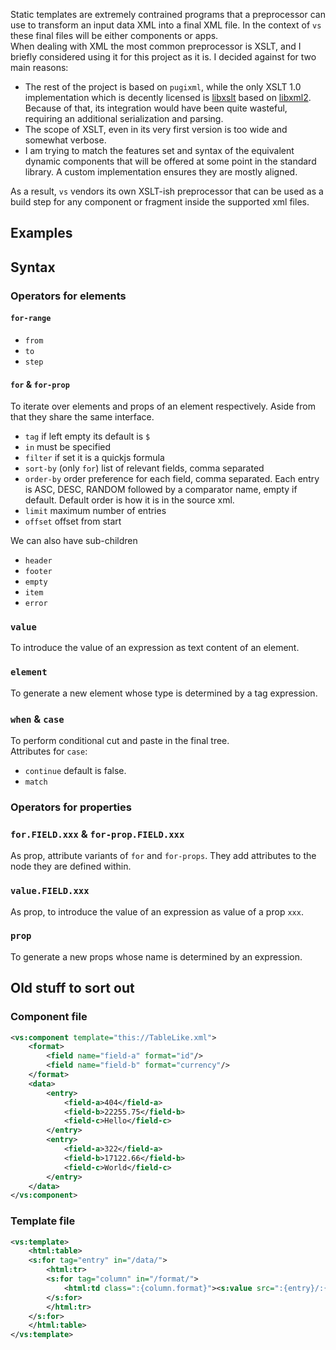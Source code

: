 Static templates are extremely contrained programs that a preprocessor can use to transform an input data XML into a final XML file. In the context of `vs` these final files will be either components or apps.  
When dealing with XML the most common preprocessor is XSLT, and I briefly considered using it for this project as it is. I decided against for two main reasons:

- The rest of the project is based on `pugixml`, while the only XSLT 1.0 implementation which is decently licensed is [libxslt](https://gitlab.gnome.org/GNOME/libxslt) based on [libxml2](https://gitlab.gnome.org/GNOME/libxml2).  
  Because of that, its integration would have been quite wasteful, requiring an additional serialization and parsing.
- The scope of XSLT, even in its very first version is too wide and somewhat verbose.
- I am trying to match the features set and syntax of the equivalent dynamic components that will be offered at some point in the standard library. A custom implementation ensures they are mostly aligned.

As a result, `vs` vendors its own XSLT-ish preprocessor that can be used as a build step for any component or fragment inside the supported xml files.

## Examples

## Syntax

### Operators for elements

#### `for-range`

- `from`
- `to`
- `step`

#### `for` & `for-prop`

To iterate over elements and props of an element respectively. Aside from that they share the same interface.

- `tag` if left empty its default is `$`
- `in` must be specified
- `filter` if set it is a quickjs formula
- `sort-by` (only `for`) list of relevant fields, comma separated
- `order-by` order preference for each field, comma separated. Each entry is ASC, DESC, RANDOM followed by a comparator name, empty if default. Default order is how it is in the source xml.
- `limit` maximum number of entries
- `offset` offset from start

We can also have sub-children

- `header`
- `footer`
- `empty`
- `item`
- `error`

### `value`

To introduce the value of an expression as text content of an element.

### `element`

To generate a new element whose type is determined by a tag expression.

### `when` & `case`

To perform conditional cut and paste in the final tree.  
Attributes for `case`:

- `continue` default is false.
- `match`

### Operators for properties

### `for.FIELD.xxx` & `for-prop.FIELD.xxx`

As prop, attribute variants of `for` and `for-props`. They add attributes to the node they are defined within.

### `value.FIELD.xxx`

As prop, to introduce the value of an expression as value of a prop `xxx`.

### `prop`

To generate a new props whose name is determined by an expression.

## Old stuff to sort out

### Component file

```xml
<vs:component template="this://TableLike.xml">
    <format>
        <field name="field-a" format="id"/>
        <field name="field-b" format="currency"/>
    </format>
    <data>
        <entry>
            <field-a>404</field-a>
            <field-b>22255.75</field-b>
            <field-c>Hello</field-c>
        </entry>
        <entry>
            <field-a>322</field-a>
            <field-b>17122.66</field-b>
            <field-c>World</field-c>
        </entry>
    </data>
</vs:component>
```

### Template file

```xml
<vs:template>
    <html:table>
    <s:for tag="entry" in="/data/">
        <html:tr>
        <s:for tag="column" in="/format/">
            <html:td class=":{column.format}"><s:value src=":{entry}/:{column.name}"/></html:td>
        </s:for>
        </html:tr>
    </s:for>
    </html:table>
</vs:template>

```
